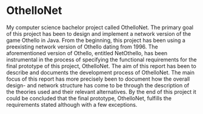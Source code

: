 # OthelloNet
My computer science bachelor project called OthelloNet. The primary goal of this project has been to design and implement a network version of the game Othello in Java. From the beginning, this project has been using a preexisting network version of Othello dating from 1996. The aforementioned version of Othello, entitled NetOthello, has been instrumental in the process of specifying the functional requirements for the final prototype of this project, OthelloNet. The aim of this report has been to describe and documents the development process of OthelloNet. The main focus of this report has more precisely been to document how the overall design- and network structure has come to be through the description of the theories used and their relevant alternatives. By the end of this project it could be concluded that the final prototype, OthelloNet, fulfills the requirements stated although with a few exceptions.
